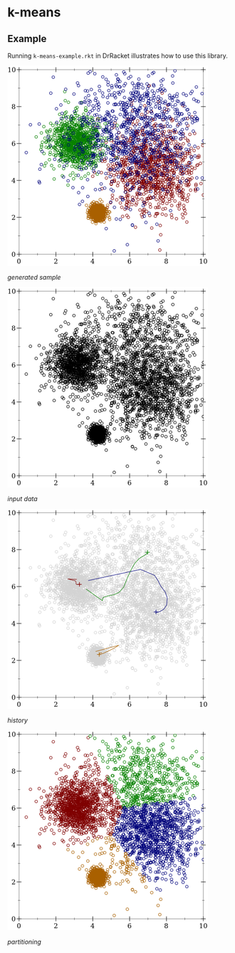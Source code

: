# k-means

## Example

Running `k-means-example.rkt` in DrRacket illustrates how to use this library.

![k-means-generated-sample](img/k-means-generated-sample.png)

*generated sample*

![k-means-input-data](img/k-means-input-data.png)

*input data*

![k-means-history](img/k-means-history.png)

*history*

![k-means-partitioning](img/k-means-partitioning.png)

*partitioning*